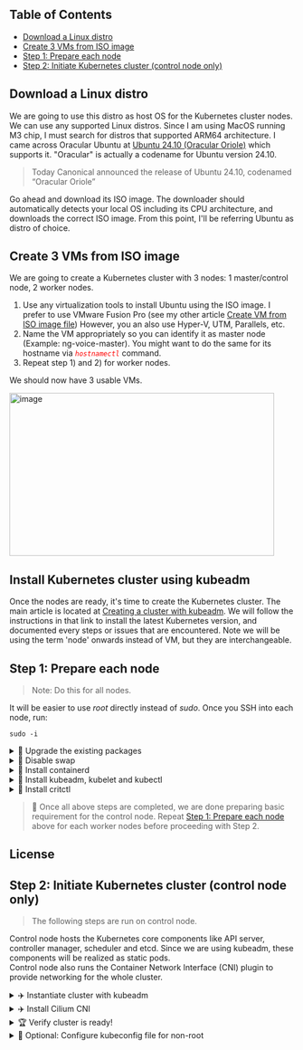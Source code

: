 ## Table of Contents

- [Download a Linux distro](#download-a-linux-distro)
- [Create 3 VMs from ISO image](#create-3-vms-from-iso-image)
- [Step 1: Prepare each node](#step-1-prepare-each-node)
- [Step 2: Initiate Kubernetes cluster (control node only)](#step-2-initiate-kubernetes-cluster-control-node-only)

## Download a Linux distro 
We are going to use this distro as host OS for the Kubernetes cluster nodes. 
We can use any supported Linux distros. Since I am using MacOS running M3 chip, I must search for distros that supported ARM64 architecture. 
I came across Oracular Ubuntu at [Ubuntu 24.10 (Oracular Oriole)](https://cdimage.ubuntu.com/releases/oracular/release/) which supports it.
"Oracular" is actually a codename for Ubuntu version 24.10.

> Today Canonical announced the release of Ubuntu 24.10, codenamed “Oracular Oriole”

Go ahead and download its ISO image. The downloader should automatically detects your local OS including its CPU architecture, and downloads the correct ISO image. 
From this point, I'll be referring Ubuntu as distro of choice.

## Create 3 VMs from ISO image

We are going to create a Kubernetes cluster with 3 nodes: 1 master/control node, 2 worker nodes.

1. Use any virtualization tools to install Ubuntu using the ISO image.
   I prefer to use VMware Fusion Pro (see my other article [Create VM from ISO image file](https://github.com/faizyakob/my-linux-repo/blob/main/Create%20VM%20from%20ISO%20image%20file.md))
   However, you an also use Hyper-V, UTM, Parallels, etc.
2. Name the VM appropriately so you can identify it as master node (Example: ng-voice-master). You might want to do the same for its hostname via <code style="color : red">*hostnamectl*</code> command. 
3. Repeat step 1) and 2) for worker nodes.

We should now have 3 usable VMs.


<img width="468" height="288" alt="image" src="https://github.com/user-attachments/assets/f4923585-3198-4ea2-9cb8-f1d80034633e" />


## Install Kubernetes cluster using kubeadm
Once the nodes are ready, it's time to create the Kubernetes cluster. The main article is located at [Creating a cluster with kubeadm](https://kubernetes.io/docs/setup/production-environment/tools/kubeadm/create-cluster-kubeadm/). We will follow the instructions in that link to install the latest Kubernetes version, and documented every steps or issues that are encountered. 
Note we will be using the term 'node' onwards instead of VM, but they are interchangeable. 

## Step 1: Prepare each node

> Note: Do this for all nodes.

It will be easier to use *root* directly instead of *sudo*. Once you SSH into each node, run:

```
sudo -i
```

<details>
  <summary>🔧 Upgrade the existing packages</summary><br>

```
apt-get update && apt-get upgrade -y
```
</details>

<details>
  <summary>🚫 Disable swap</summary><br>

This step is **IMPORTANT**, otherwise the cluster instantiation will fail later. 
> The reason behind disabling swap is to avoid some Kubernetes contents being written to temporary filesystem (tmpfs).<br>

```
swapoff -a
sed -i '/\/swap\.img/ s/^/#/' /etc/fstab
```

Double check the last swap line is commented out successfully. If not, do so manually by editing the /etc/fstab file.
<img width="1700" height="288" alt="image" src="https://github.com/user-attachments/assets/037e5271-7b97-4a3d-89df-f6c32913636a" />
</details>

<details>
  <summary>🚀 Install containerd</summary><br>

Containerd is the default CRI for Kubernetes. As with all modern Linux distros, we need to configure it to use systemd as cgroup driver.<br>

1. Download containerd from Docker, and add it to local repository list: 

```
install -m 0755 -d /etc/apt/keyrings
curl -fsSL https://download.docker.com/linux/ubuntu/gpg -o /etc/apt/keyrings/docker.asc
chmod a+r /etc/apt/keyrings/docker.asc
echo \
  "deb [arch=$(dpkg --print-architecture) signed-by=/etc/apt/keyrings/docker.asc] https://download.docker.com/linux/ubuntu \
  $(. /etc/os-release && echo "$VERSION_CODENAME") stable" | \
  tee /etc/apt/sources.list.d/docker.list > /dev/null
```

2. Update packages and install containerd: 

```
apt-get update
apt-get install containerd.io -y
```

3. Configure containerd to use systemd as cgroup driver:

```
mkdir -p /etc/containerd
containerd config default | tee /etc/containerd/config.toml
sed -e 's/SystemdCgroup = false/SystemdCgroup = true/g' -i /etc/containerd/config.toml
systemctl restart containerd
systemctl enable containerd
```

4. Configure containerd to load _overlay_ and _br_netfilter_ modules:

```
cat <<EOF | tee /etc/modules-load.d/containerd.conf
overlay
br_netfilter
EOF
```

5. Enable kernel parameters to allow traffic forwarding:

```
cat << EOF | tee /etc/sysctl.d/kubernetes.conf
net.bridge.bridge-nf-call-ip6tables = 1
net.bridge.bridge-nf-call-iptables = 1
net.ipv4.ip_forward = 1
EOF
```

6. Load the configured modules to make them effective:

```
modprobe overlay
modprobe br_netfilter
sysctl --system
```

7. Verify containerd is running:
   > If everything is done correctly, containerd should be running at this point. If not, recheck previous steps that could have been missed.

```
systemctl status containerd
```
<img width="1858" height="494" alt="image" src="https://github.com/user-attachments/assets/bf05bd99-ef5a-4746-9eb6-5a89656822ac" /><br>
</details>

<details>
  <summary>🚀 Install kubeadm, kubelet and kubectl</summary><br>

All three components are necessary for Kubernetes custer to run. <br>

✅ kubeadm : Main tool for bootstrapping the cluster <br>
✅ kubelet : Critical component that runs on every node, tasked with running containers and pods. <br>
✅ kubectl : CLI to interact with Kubernetes cluster. It talks directly to API server. <br>

1. Add Kubernetes directory to the local repository list.
   > At the time of writing, latest Kubernetes version is v1.33.2, so we will use that.
   > Check [Release History](https://kubernetes.io/releases/) to verify the latest version.


```
curl -fsSL https://pkgs.k8s.io/core:/stable:/v1.33/deb/Release.key | gpg --dearmor -o /etc/apt/keyrings/kubernetes-apt-keyring.gpg
echo 'deb [signed-by=/etc/apt/keyrings/kubernetes-apt-keyring.gpg] https://pkgs.k8s.io/core:/stable:/v1.33/deb/ /' | tee /etc/apt/sources.list.d/kubernetes.list
```

2. Update the node, install the packages and lock the version of each component.
   > Locking the version is necessary to prevent automatic upgrades.
   > If not sure of the supported version, use <code style="color : red">*apt-cache madison*</code> command to verify.

```
apt-get update
apt-get install -y kubelet=1.33.2-1.1 kubeadm=1.33.2-1.1 kubectl=1.33.2-1.1
apt-mark hold kubelet kubeadm kubectl
```

3. Enable the kubelet.
   > Once kubelet is enabled, it will be looping in "activating" mode. This is expected, until we run <code style="color : red">*kubeadm --init*</code> command later. 

```
systemctl enable --now kubelet
```
<img width="3170" height="432" alt="image" src="https://github.com/user-attachments/assets/5cbba5fc-5b42-4962-8824-5ce4d03fdb3f" /><br>
</details>
   
<details>
  <summary>🚀 Install critctl</summary><br>

<br>
Like kubectl, crictl is the CRI tool that kubelet uses to talk to container runtimes (containerd).

> Check the latest crictl version on [CRICTL releases](https://github.com/kubernetes-sigs/cri-tools/releases).

```
export CRICTL_VERSION="v1.33.0"
export CRICTL_ARCH=$(dpkg --print-architecture)
wget https://github.com/kubernetes-sigs/cri-tools/releases/download/$CRICTL_VERSION/crictl-$CRICTL_VERSION-linux-$CRICTL_ARCH.tar.gz
wget https://github.com/kubernetes-sigs/cri-tools/releases/download/$CRICTL_VERSION/crictl-$CRICTL_VERSION-linux-$CRICTL_ARCH.tar.gz
rm -f crictl-$CRICTL_VERSION-linux-$CRICTL_ARCH.tar.gz
```

Verify critctl is installed.<br>
It should show the critctl version. Ignore the warning message ⚠️ . 

```
crictl version
```
<br>
<img width="3126" height="358" alt="image" src="https://github.com/user-attachments/assets/d71c5b76-6815-401c-9ff8-833519efd1c4" />
<br>

</details>

>📌  Once all above steps are completed, we are done preparing basic requirement for the control node. Repeat [Step 1: Prepare each node](#step-1-prepare-each-node) above for each worker nodes before proceeding with Step 2.

## License


## Step 2: Initiate Kubernetes cluster (control node only)
> The following steps are run on control node.

Control node hosts the Kubernetes core components like API server, controller manager, scheduler and etcd. Since we are using kubeadm, these components will be realized as static pods.<br>
Control node also runs the Container Network Interface (CNI) plugin to provide networking for the whole cluster.<br>

<details>
  <summary>✈️ Instantiate cluster with kubeadm</summary><br>

We instantiate the cluster by using kubeadm. It will install the Kubernetes core components and generate necessary configuration files.

```
kubeadm init --kubernetes-version 1.33.2 --pod-network-cidr 192.168.0.0/16 --v=5
```
> Note: We also provide the _--pod-network-cidr_ option to let kubeadm knows the pod CIDR we want to use. 

It will take a couple of minutes for the control plane to initiate. Instantiation logs will be output to the screen during the process.
<br>
<br>
<img width="1680" height="524" alt="image" src="https://github.com/user-attachments/assets/327f9ece-e72d-4583-9104-707bea739cad" />

There are few additional suggestions in the finished output related to the config file, which is recommended to be run. 

```
export KUBECONFIG=/etc/kubernetes/admin.conf
```

</details>

<details>
  <summary>✈️ Install Cilium CNI</summary><br>

We still need a CNI plugin for cluster networking.<br>
We will be using [Cilium](https://cilium.io/) as I found it the most straighforward in terms of installation.<br>

1. Download CNI binary, verify the sum and move it to correct location. <br>

```
export CILIUM_VERSION=$(curl -s https://raw.githubusercontent.com/cilium/cilium-cli/main/stable.txt)
export CILIUM_ARCH=$(dpkg --print-architecture)
# Download the Cilium CLI binary and its sha256sum
curl -L --fail --remote-name-all https://github.com/cilium/cilium-cli/releases/download/$CILIUM_VERSION/cilium-linux-$CILIUM_ARCH.tar.gz{,.sha256sum}

# Verify sha256sum
sha256sum --check cilium-linux-$CILIUM_ARCH.tar.gz.sha256sum

# Move binary to correct location and remove tarball
tar xzvf cilium-linux-$CILIUM_ARCH.tar.gz -C /usr/local/bin 
rm cilium-linux-$CILIUM_ARCH.tar.gz{,.sha256sum}
```
<br>
2. Verify Cilium CNI is installed.

<br>

```
cilium version --client
```

<img width="1158" height="164" alt="image" src="https://github.com/user-attachments/assets/8212ed11-ae75-4066-99ef-962ad1159091" /><br>
<br>

3. Install Cilium network plugin, and wait for the CNI plugin to be installed.

<br>

```
cilium install
```

<br>
<img width="956" height="174" alt="image" src="https://github.com/user-attachments/assets/02c59a28-f6d6-4f5d-b4e2-64aecfce9c24" />
<br>

```
cilium status --wait
```

<br>

After few minutes, Cilium should successfully installed and running. Verify everything is OK✅ from the output. <br>

<img width="1734" height="798" alt="image" src="https://github.com/user-attachments/assets/ba94c8ed-9c9a-4464-83f3-cbc5c38fa092" />



</details>

<details>
  <summary>🏆 Verify cluster is ready!</summary><br>
<br>

Once CNI is installed, the Kubernetes cluster should be ready, albeit only consisting a control plane for now.<br>

```
kubetl get nodes
```
<br>

<img width="1178" height="148" alt="image" src="https://github.com/user-attachments/assets/d9cada56-336f-46a0-831d-dac127cfd92d" /><br>

<br>

We now should run <code style="color : red">*kubeadm token*</code> command to generate token for worker nodes to join our cluster.
<br>

```
kubeadm token create --print-join-command
```
<br>

Keep note of the output that is generated, as we will use it for next step.
<img width="3168" height="130" alt="image" src="https://github.com/user-attachments/assets/e6e2cf0f-bfde-4a59-bd60-431e8c59f0ea" />


<br>

Proceed with Step 3: Joing worker nodes to cluster to create a complete cluster.

<br>


</details>

<details>
  <summary>🍤 Optional: Configure kubeconfig file for non-root</summary><br>
<br>

If you did not run the recommended config file configuration during the kubeadm instantiation previously, now would be the good time to run it.<br>

```
mkdir -p $HOME/.kube
sudo cp -i /etc/kubernetes/admin.conf $HOME/.kube/config
sudo chown $(id -u):$(id -g) $HOME/.kube/config
```

<br>

> The above configures kubeconfig file if you are planning to run the <code style="color : red">*kubectl*</code> commands using non-root user.
> Using non-root user is preferable compares to root user, which has maximum privileges. 

</details>





